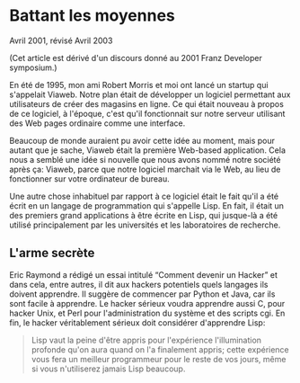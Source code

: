 # Battant les moyennes

Avril 2001, révisé Avril 2003

(Cet article est dérivé d'un discours donné au 2001 Franz Developer
symposium.)

En été de 1995, mon ami Robert Morris et moi ont lancé un startup qui
s'appelait Viaweb. Notre plan était de développer un logiciel permettant aux
utilisateurs de créer des magasins en ligne. Ce qui était nouveau à propos
de ce logiciel, à l'époque, c'est qu'il fonctionnait sur notre serveur
utilisant des Web pages ordinaire comme une interface.

Beaucoup de monde auraient pu avoir cette idée au moment, mais pour autant
que je sache, Viaweb était la première Web-based application. Cela nous a
semblé une idée si nouvelle que nous avons nommé notre société après ça:
Viaweb, parce que notre logiciel marchait via le Web, au lieu de fonctionner
sur votre ordinateur de bureau.

Une autre chose inhabituel par rapport à ce logiciel était le fait qu'il a
été écrit en un langage de programmation qui s'appelle Lisp. En fait, il
était un des premiers grand applications à être écrite en Lisp, qui
jusque-là a été utilisé principalement par les universités et les
laboratoires de recherche.

## L'arme secrète

Eric Raymond a rédigé un essai intitulé “Comment devenir un Hacker” et dans
cela, entre autres, il dit aux hackers potentiels quels langages ils doivent
apprendre. Il suggère de commencer par Python et Java, car ils sont facile à
apprendre. Le hacker sérieux voudra apprendre aussi C, pour hacker Unix, et
Perl pour l'administration du système et des scripts cgi. En fin, le hacker
véritablement sérieux doit considérer d'apprendre Lisp:

> Lisp vaut la peine d'être appris pour l'expérience l'illumination profonde
> qu'on aura quand on l'a finalement appris; cette expérience vous fera un
> meilleur programmeur pour le reste de vos jours, même si vous n'utiliserez
> jamais Lisp beaucoup.
